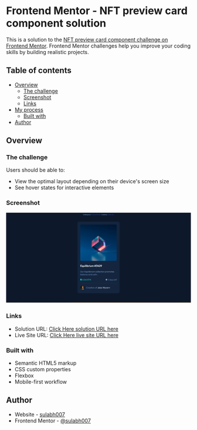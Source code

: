 # Frontend Mentor - NFT preview card component solution

This is a solution to the [NFT preview card component challenge on Frontend Mentor](https://www.frontendmentor.io/challenges/nft-preview-card-component-SbdUL_w0U). Frontend Mentor challenges help you improve your coding skills by building realistic projects. 

## Table of contents

- [Overview](#overview)
  - [The challenge](#the-challenge)
  - [Screenshot](#screenshot)
  - [Links](#links)
- [My process](#my-process)
  - [Built with](#built-with)
- [Author](#author)


## Overview

### The challenge

Users should be able to:

- View the optimal layout depending on their device's screen size
- See hover states for interactive elements

### Screenshot

![](./Screenshot1.png)

### Links

- Solution URL: [Click Here solution URL here](https://www.frontendmentor.io/challenges/nft-preview-card-component-SbdUL_w0U/hub/nft-preview-card-component-with-html-and-css-Kyx_3VTHU)
- Live Site URL: [Click Here live site URL here](https://sulabh007.github.io/NFT-preview-card-component-with-HTML-and_CSS/)


### Built with

- Semantic HTML5 markup
- CSS custom properties
- Flexbox
- Mobile-first workflow



## Author

- Website - [sulabh007](https://github.com/sulabh007)
- Frontend Mentor - [@sulabh007](https://www.frontendmentor.io/profile/sulabh007)

